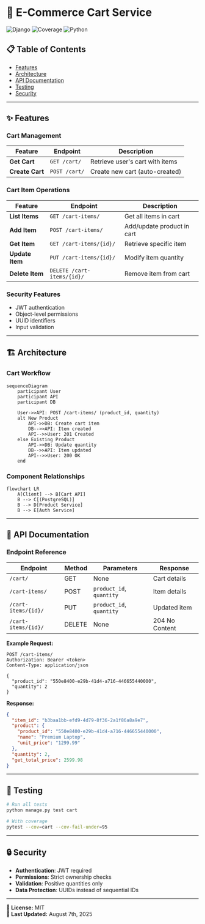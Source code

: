 # 🛒 E-Commerce Cart Service

![Django](https://img.shields.io/badge/Django-5.2.4-green)
![Coverage](https://img.shields.io/badge/coverage-95%25-brightgreen)
![Python](https://img.shields.io/badge/Python-3.12-blue)

## 📋 Table of Contents
- [Features](#-features)
- [Architecture](#-architecture)
- [API Documentation](#-api-documentation)
- [Testing](#-testing)
- [Security](#-security)

---

## ✨ Features

### Cart Management
| Feature | Endpoint | Description |
|---------|----------|-------------|
| **Get Cart** | `GET /cart/` | Retrieve user's cart with items |
| **Create Cart** | `POST /cart/` | Create new cart (auto-created) |

### Cart Item Operations
| Feature | Endpoint | Description |
|---------|----------|-------------|
| **List Items** | `GET /cart-items/` | Get all items in cart |
| **Add Item** | `POST /cart-items/` | Add/update product in cart |
| **Get Item** | `GET /cart-items/{id}/` | Retrieve specific item |
| **Update Item** | `PUT /cart-items/{id}/` | Modify item quantity |
| **Delete Item** | `DELETE /cart-items/{id}/` | Remove item from cart |

### Security Features
- JWT authentication
- Object-level permissions
- UUID identifiers
- Input validation

---

## 🏗️ Architecture

### Cart Workflow
```mermaid
sequenceDiagram
    participant User
    participant API
    participant DB
    
    User->>API: POST /cart-items/ (product_id, quantity)
    alt New Product
        API->>DB: Create cart item
        DB-->>API: Item created
        API-->>User: 201 Created
    else Existing Product
        API->>DB: Update quantity
        DB-->>API: Item updated
        API-->>User: 200 OK
    end
```

### Component Relationships
```mermaid
flowchart LR
    A[Client] --> B[Cart API]
    B --> C[(PostgreSQL)]
    B --> D[Product Service]
    B --> E[Auth Service]
```

---

## 📡 API Documentation

### Endpoint Reference
| Endpoint | Method | Parameters | Response |
|----------|--------|------------|----------|
| `/cart/` | GET | None | Cart details |
| `/cart-items/` | POST | `product_id`, `quantity` | Item details |
| `/cart-items/{id}/` | PUT | `product_id`, `quantity` | Updated item |
| `/cart-items/{id}/` | DELETE | None | 204 No Content |

**Example Request:**
```http
POST /cart-items/
Authorization: Bearer <token>
Content-Type: application/json

{
  "product_id": "550e8400-e29b-41d4-a716-446655440000",
  "quantity": 2
}
```

**Response:**
```json
{
  "item_id": "b3baa1bb-efd9-4d79-8f36-2a1f86a8a9e7",
  "product": {
    "product_id": "550e8400-e29b-41d4-a716-446655440000",
    "name": "Premium Laptop",
    "unit_price": "1299.99"
  },
  "quantity": 2,
  "get_total_price": 2599.98
}
```

---

## 🧪 Testing
```bash
# Run all tests
python manage.py test cart

# With coverage
pytest --cov=cart --cov-fail-under=95
```

---

## 🔒 Security
- **Authentication**: JWT required
- **Permissions**: Strict ownership checks
- **Validation**: Positive quantities only
- **Data Protection**: UUIDs instead of sequential IDs

---

**📜 License:** MIT  
**🔄 Last Updated:** August 7th, 2025